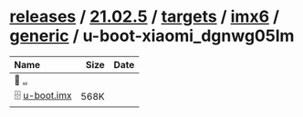 ---
---

# [releases](/releases/) / [21.02.5](/releases/21.02.5/) / [targets](/releases/21.02.5/targets/) / [imx6](/releases/21.02.5/targets/imx6/) / [generic](/releases/21.02.5/targets/imx6/generic/) / u-boot-xiaomi_dgnwg05lm


| Name | Size | Date |
|:---|---:|---|
| 📁 [..](../) | | |
| 🗄️ [u-boot.imx](./u-boot.imx) | 568K | |

